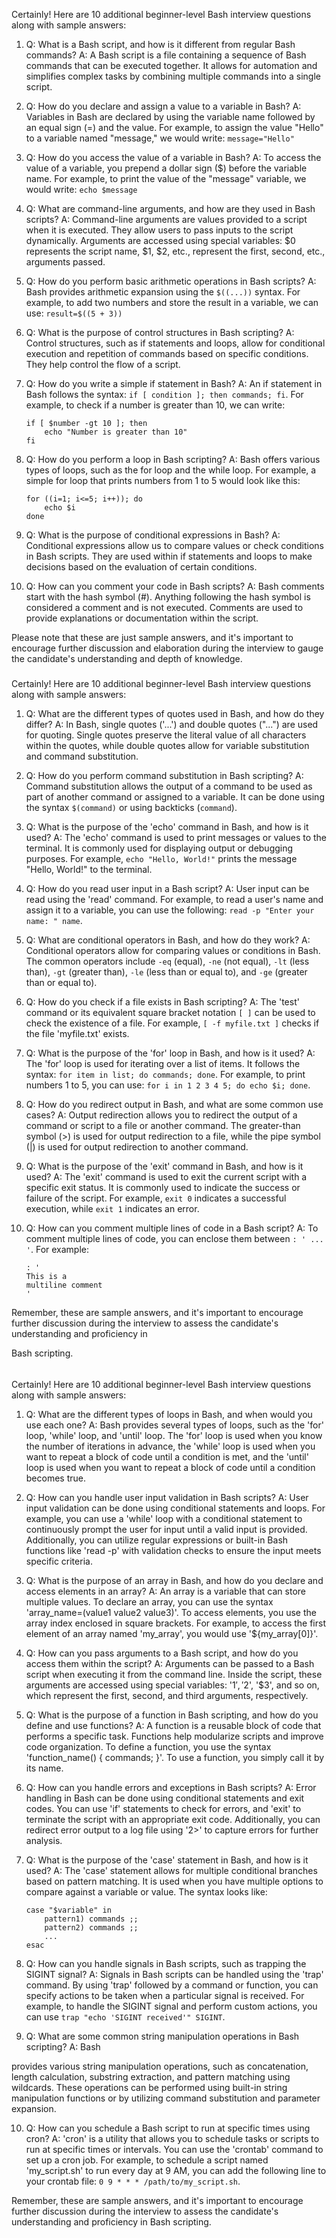 Certainly! Here are 10 additional beginner-level Bash interview questions along with sample answers:

1. Q: What is a Bash script, and how is it different from regular Bash commands?
   A: A Bash script is a file containing a sequence of Bash commands that can be executed together. It allows for automation and simplifies complex tasks by combining multiple commands into a single script.

2. Q: How do you declare and assign a value to a variable in Bash?
   A: Variables in Bash are declared by using the variable name followed by an equal sign (=) and the value. For example, to assign the value "Hello" to a variable named "message," we would write: `message="Hello"`

3. Q: How do you access the value of a variable in Bash?
   A: To access the value of a variable, you prepend a dollar sign ($) before the variable name. For example, to print the value of the "message" variable, we would write: `echo $message`

4. Q: What are command-line arguments, and how are they used in Bash scripts?
   A: Command-line arguments are values provided to a script when it is executed. They allow users to pass inputs to the script dynamically. Arguments are accessed using special variables: $0 represents the script name, $1, $2, etc., represent the first, second, etc., arguments passed.

5. Q: How do you perform basic arithmetic operations in Bash scripts?
   A: Bash provides arithmetic expansion using the `$((...))` syntax. For example, to add two numbers and store the result in a variable, we can use: `result=$((5 + 3))`

6. Q: What is the purpose of control structures in Bash scripting?
   A: Control structures, such as if statements and loops, allow for conditional execution and repetition of commands based on specific conditions. They help control the flow of a script.

7. Q: How do you write a simple if statement in Bash?
   A: An if statement in Bash follows the syntax: `if [ condition ]; then commands; fi`. For example, to check if a number is greater than 10, we can write:
   ```
   if [ $number -gt 10 ]; then
       echo "Number is greater than 10"
   fi
   ```

8. Q: How do you perform a loop in Bash scripting?
   A: Bash offers various types of loops, such as the for loop and the while loop. For example, a simple for loop that prints numbers from 1 to 5 would look like this:
   ```
   for ((i=1; i<=5; i++)); do
       echo $i
   done
   ```

9. Q: What is the purpose of conditional expressions in Bash?
   A: Conditional expressions allow us to compare values or check conditions in Bash scripts. They are used within if statements and loops to make decisions based on the evaluation of certain conditions.

10. Q: How can you comment your code in Bash scripts?
    A: Bash comments start with the hash symbol (#). Anything following the hash symbol is considered a comment and is not executed. Comments are used to provide explanations or documentation within the script.

Please note that these are just sample answers, and it's important to encourage further discussion and elaboration during the interview to gauge the candidate's understanding and depth of knowledge.


#####



Certainly! Here are 10 additional beginner-level Bash interview questions along with sample answers:

1. Q: What are the different types of quotes used in Bash, and how do they differ?
   A: In Bash, single quotes ('...') and double quotes ("...") are used for quoting. Single quotes preserve the literal value of all characters within the quotes, while double quotes allow for variable substitution and command substitution.

2. Q: How do you perform command substitution in Bash scripting?
   A: Command substitution allows the output of a command to be used as part of another command or assigned to a variable. It can be done using the syntax `$(command)` or using backticks (`command`).

3. Q: What is the purpose of the 'echo' command in Bash, and how is it used?
   A: The 'echo' command is used to print messages or values to the terminal. It is commonly used for displaying output or debugging purposes. For example, `echo "Hello, World!"` prints the message "Hello, World!" to the terminal.

4. Q: How do you read user input in a Bash script?
   A: User input can be read using the 'read' command. For example, to read a user's name and assign it to a variable, you can use the following: `read -p "Enter your name: " name`.

5. Q: What are conditional operators in Bash, and how do they work?
   A: Conditional operators allow for comparing values or conditions in Bash. The common operators include `-eq` (equal), `-ne` (not equal), `-lt` (less than), `-gt` (greater than), `-le` (less than or equal to), and `-ge` (greater than or equal to).

6. Q: How do you check if a file exists in Bash scripting?
   A: The 'test' command or its equivalent square bracket notation `[ ]` can be used to check the existence of a file. For example, `[ -f myfile.txt ]` checks if the file 'myfile.txt' exists.

7. Q: What is the purpose of the 'for' loop in Bash, and how is it used?
   A: The 'for' loop is used for iterating over a list of items. It follows the syntax: `for item in list; do commands; done`. For example, to print numbers 1 to 5, you can use: `for i in 1 2 3 4 5; do echo $i; done`.

8. Q: How do you redirect output in Bash, and what are some common use cases?
   A: Output redirection allows you to redirect the output of a command or script to a file or another command. The greater-than symbol (>) is used for output redirection to a file, while the pipe symbol (|) is used for output redirection to another command.

9. Q: What is the purpose of the 'exit' command in Bash, and how is it used?
   A: The 'exit' command is used to exit the current script with a specific exit status. It is commonly used to indicate the success or failure of the script. For example, `exit 0` indicates a successful execution, while `exit 1` indicates an error.

10. Q: How can you comment multiple lines of code in a Bash script?
    A: To comment multiple lines of code, you can enclose them between `: ' ... '`. For example:
    ```
    : '
    This is a
    multiline comment
    '
    ```

Remember, these are sample answers, and it's important to encourage further discussion during the interview to assess the candidate's understanding and proficiency in

 Bash scripting.



######



 Certainly! Here are 10 additional beginner-level Bash interview questions along with sample answers:

1. Q: What are the different types of loops in Bash, and when would you use each one?
   A: Bash provides several types of loops, such as the 'for' loop, 'while' loop, and 'until' loop. The 'for' loop is used when you know the number of iterations in advance, the 'while' loop is used when you want to repeat a block of code until a condition is met, and the 'until' loop is used when you want to repeat a block of code until a condition becomes true.

2. Q: How can you handle user input validation in Bash scripts?
   A: User input validation can be done using conditional statements and loops. For example, you can use a 'while' loop with a conditional statement to continuously prompt the user for input until a valid input is provided. Additionally, you can utilize regular expressions or built-in Bash functions like 'read -p' with validation checks to ensure the input meets specific criteria.

3. Q: What is the purpose of an array in Bash, and how do you declare and access elements in an array?
   A: An array is a variable that can store multiple values. To declare an array, you can use the syntax 'array_name=(value1 value2 value3)'. To access elements, you use the array index enclosed in square brackets. For example, to access the first element of an array named 'my_array', you would use '${my_array[0]}'.

4. Q: How can you pass arguments to a Bash script, and how do you access them within the script?
   A: Arguments can be passed to a Bash script when executing it from the command line. Inside the script, these arguments are accessed using special variables: '$1', '$2', '$3', and so on, which represent the first, second, and third arguments, respectively.

5. Q: What is the purpose of a function in Bash scripting, and how do you define and use functions?
   A: A function is a reusable block of code that performs a specific task. Functions help modularize scripts and improve code organization. To define a function, you use the syntax 'function_name() { commands; }'. To use a function, you simply call it by its name.

6. Q: How can you handle errors and exceptions in Bash scripts?
   A: Error handling in Bash can be done using conditional statements and exit codes. You can use 'if' statements to check for errors, and 'exit' to terminate the script with an appropriate exit code. Additionally, you can redirect error output to a log file using '2>' to capture errors for further analysis.

7. Q: What is the purpose of the 'case' statement in Bash, and how is it used?
   A: The 'case' statement allows for multiple conditional branches based on pattern matching. It is used when you have multiple options to compare against a variable or value. The syntax looks like:
   ```
   case "$variable" in
       pattern1) commands ;;
       pattern2) commands ;;
       ...
   esac
   ```

8. Q: How can you handle signals in Bash scripts, such as trapping the SIGINT signal?
   A: Signals in Bash scripts can be handled using the 'trap' command. By using 'trap' followed by a command or function, you can specify actions to be taken when a particular signal is received. For example, to handle the SIGINT signal and perform custom actions, you can use `trap "echo 'SIGINT received'" SIGINT`.

9. Q: What are some common string manipulation operations in Bash scripting?
   A: Bash

 provides various string manipulation operations, such as concatenation, length calculation, substring extraction, and pattern matching using wildcards. These operations can be performed using built-in string manipulation functions or by utilizing command substitution and parameter expansion.

10. Q: How can you schedule a Bash script to run at specific times using cron?
    A: 'cron' is a utility that allows you to schedule tasks or scripts to run at specific times or intervals. You can use the 'crontab' command to set up a cron job. For example, to schedule a script named 'my_script.sh' to run every day at 9 AM, you can add the following line to your crontab file: `0 9 * * * /path/to/my_script.sh`.

Remember, these are sample answers, and it's important to encourage further discussion during the interview to assess the candidate's understanding and proficiency in Bash scripting.


